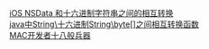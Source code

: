 <a href="http://guowen.github.io/ios-data-format.html">iOS NSData 和十六进制字符串之间的相互转换</a>
<br/>
<a href="http://guowen.github.io/android-data-format.html">java中String\十六进制String\byte[]之间相互转换函数</a>
<br/>
<a href="https://github.com/guowen/guowen.github.io/blob/master/MAC开发者十八般兵器">MAC开发者十八般兵器</a>
